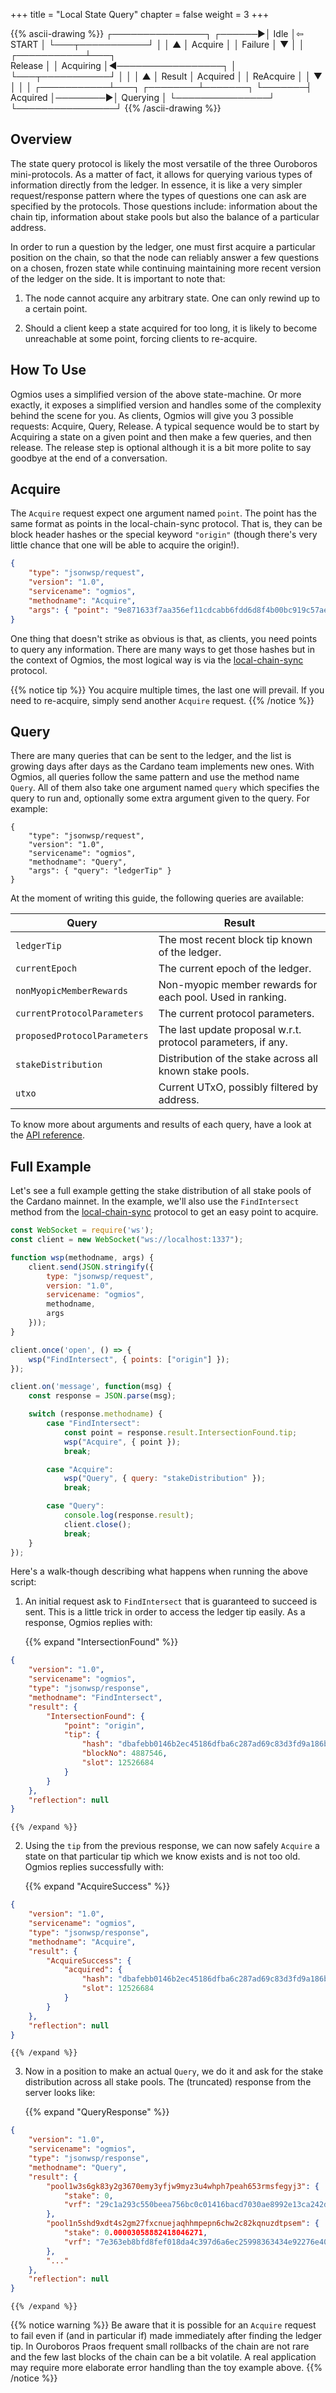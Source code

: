 +++
title = "Local State Query"
chapter = false
weight = 3
+++


{{% ascii-drawing %}}
                ┌───────────────┐
        ┌──────▶│     Idle      │⇦ START
        │       └───┬───────────┘
        │           │       ▲ 
        │   Acquire │       │ Failure 
        │           ▼       │
        │       ┌───────────┴───┐              
Release │       │   Acquiring   │◀─────────────────┐
        │       └───┬───────────┘                  │
        │           │       ▲                      │ Result 
        │  Acquired │       │ ReAcquire            │
        │           ▼       │                      │
        │       ┌───────────┴───┐         ┌────────┴───────┐
        └───────┤   Acquired    │────────▶│    Querying    │
                └───────────────┘         └────────────────┘
{{% /ascii-drawing %}}

## Overview

The state query protocol is likely the most versatile of the three Ouroboros mini-protocols. As a matter of fact, it allows for querying various types of information directly from the ledger. In essence, it is like a very simpler request/response pattern where the types of questions one can ask are specified by the protocols. Those questions include: information about the chain tip, information about stake pools but also the balance of a particular address. 

In order to run a question by the ledger, one must first acquire a particular position on the chain, so that the node can reliably answer a few questions on a chosen, frozen state while continuing maintaining more recent version of the ledger on the side. It is important to note that:

1. The node cannot acquire any arbitrary state. One can only rewind up to a certain point.

2. Should a client keep a state acquired for too long, it is likely to become unreachable at some point, forcing clients to re-acquire.

## How To Use

Ogmios uses a simplified version of the above state-machine. Or more exactly, it exposes a simplified version and handles some of the complexity behind the scene for you. As clients, Ogmios will give you 3 possible requests: Acquire, Query, Release. A typical sequence would be to start by Acquiring a state on a given point and then make a few queries, and then release. The release step is optional although it is a bit more polite to say goodbye at the end of a conversation. 

## Acquire

The `Acquire` request expect one argument named `point`. The point has the same format as points in the local-chain-sync protocol. That is, they can be block header hashes or the special keyword `"origin"` (though there's very little chance that one will be able to acquire the origin!).

```json
{ 
    "type": "jsonwsp/request",
    "version": "1.0",
    "servicename": "ogmios",
    "methodname": "Acquire",
    "args": { "point": "9e871633f7aa356ef11cdcabb6fdd6d8f4b00bc919c57aed71a91af8f86df590" }
}
```

One thing that doesn't strike as obvious is that, as clients, you need points to query any information. There are many ways to get those hashes but in the context of Ogmios, the most logical way is via the [local-chain-sync](../local-chain-sync/) protocol. 

{{% notice tip %}}
You acquire multiple times, the last one will prevail. If you need to re-acquire, simply send
another `Acquire` request.
{{% /notice %}}

## Query

There are many queries that can be sent to the ledger, and the list is growing days after days as the Cardano team implements new ones. With Ogmios, all queries follow the same pattern and use the method name `Query`. All of them also take one argument named `query` which specifies the query to run and, optionally some extra argument given to the query. For example:

```
{ 
    "type": "jsonwsp/request",
    "version": "1.0",
    "servicename": "ogmios",
    "methodname": "Query",
    "args": { "query": "ledgerTip" }
}
```

At the moment of writing this guide, the following queries are available: 

Query                        | Result
---                          | ---
`ledgerTip`                  | The most recent block tip known of the ledger.
`currentEpoch`               | The current epoch of the ledger.
`nonMyopicMemberRewards`     | Non-myopic member rewards for each pool. Used in ranking.
`currentProtocolParameters`  | The current protocol parameters.
`proposedProtocolParameters` | The last update proposal w.r.t. protocol parameters, if any.
`stakeDistribution`          | Distribution of the stake across all known stake pools.
`utxo`                       | Current UTxO, possibly filtered by address.


To know more about arguments and results of each query, have a look at the [API reference](../../api-reference).

## Full Example

Let's see a full example getting the stake distribution of all stake pools of the Cardano mainnet. In the example, we'll also use the `FindIntersect` method from the [local-chain-sync](../local-chain-sync) protocol to get an easy point to acquire.  

```js
const WebSocket = require('ws');
const client = new WebSocket("ws://localhost:1337");

function wsp(methodname, args) {
    client.send(JSON.stringify({
        type: "jsonwsp/request",
        version: "1.0",
        servicename: "ogmios",
        methodname,
        args
    }));
}

client.once('open', () => {
    wsp("FindIntersect", { points: ["origin"] });
});

client.on('message', function(msg) {
    const response = JSON.parse(msg);

    switch (response.methodname) {
        case "FindIntersect":
            const point = response.result.IntersectionFound.tip;
            wsp("Acquire", { point });
            break;

        case "Acquire":
            wsp("Query", { query: "stakeDistribution" });
            break;

        case "Query":
            console.log(response.result);
            client.close();
            break;
    }
});
```

Here's a walk-though describing what happens when running the above script:

1. An initial request ask to `FindIntersect` that is guaranteed to succeed is sent. This is a little trick in order to access the ledger tip easily. As a response, Ogmios replies with:

    {{% expand "IntersectionFound" %}}
```json
{
    "version": "1.0",
    "servicename": "ogmios",
    "type": "jsonwsp/response",
    "methodname": "FindIntersect",
    "result": {
        "IntersectionFound": {
            "point": "origin",
            "tip": {
                "hash": "dbafebb0146b2ec45186dfba6c287ad69c83d3fd9a186b39d99ab955631539e0",
                "blockNo": 4887546,
                "slot": 12526684
            }
        }
    },
    "reflection": null
}
```
    {{% /expand %}}

2. Using the `tip` from the previous response, we can now safely `Acquire` a state on that particular tip which we know exists and is not too old. Ogmios replies successfully with:

    {{% expand "AcquireSuccess" %}}
```json
{
    "version": "1.0",
    "servicename": "ogmios",
    "type": "jsonwsp/response",
    "methodname": "Acquire",
    "result": {
        "AcquireSuccess": {
            "acquired": {
                "hash": "dbafebb0146b2ec45186dfba6c287ad69c83d3fd9a186b39d99ab955631539e0",
                "slot": 12526684
            }
        }
    },
    "reflection": null
}
```
    {{% /expand %}}

3. Now in a position to make an actual `Query`, we do it and ask for the stake distribution across all stake pools. The (truncated) response from the server looks like:

    {{% expand "QueryResponse" %}}
```json
{
    "version": "1.0",
    "servicename": "ogmios",
    "type": "jsonwsp/response",
    "methodname": "Query",
    "result": {
        "pool1w3s6gk83y2g3670emy3yfjw9myz3u4whph7peah653rmsfegyj3": {
            "stake": 0,
            "vrf": "29c1a293c550beea756bc0c01416bacd7030ae8992e13ca242d4d6c2aebaac0d"
        },
        "pool1n5shd9xdt4s2gm27fxcnuejaqhhmpepn6chw2c82kqnuzdtpsem": {
            "stake": 0.00003058882418046271,
            "vrf": "7e363eb8bfd8fef018da4c397d6a6ec25998363434e92276e40ee6c706da3ae5"
        },
        "..."
    },
    "reflection": null
}
```
    {{% /expand %}}


{{% notice warning %}}
Be aware that it is possible for an `Acquire` request to fail even if (and in particular if) made immediately after finding the ledger tip. In Ouroboros Praos frequent small rollbacks of the chain are not rare and the few last blocks of the chain can be a bit volatile. A real application may require more elaborate error handling than the toy example above. 
{{% /notice %}}
